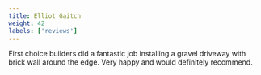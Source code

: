 ```yaml
---
title: Elliot Gaitch
weight: 42
labels: ['reviews']
---
```


First choice builders did a fantastic job installing a gravel driveway with brick wall around the edge. Very happy and would definitely recommend.